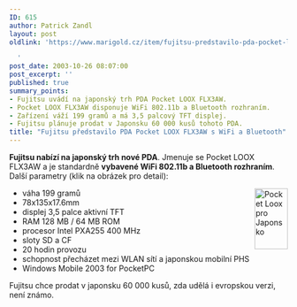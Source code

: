 ```yaml
---
ID: 615
author: Patrick Zandl
layout: post
oldlink: 'https://www.marigold.cz/item/fujitsu-predstavilo-pda-pocket-loox-flx3aw-s-wifi-a-bluetooth

  '
post_date: 2003-10-26 08:07:00
post_excerpt: ''
published: true
summary_points:
- Fujitsu uvádí na japonský trh PDA Pocket LOOX FLX3AW.
- Pocket LOOX FLX3AW disponuje WiFi 802.11b a Bluetooth rozhraním.
- Zařízení váží 199 gramů a má 3,5 palcový TFT displej.
- Fujitsu plánuje prodat v Japonsku 60 000 kusů tohoto PDA.
title: "Fujitsu představilo PDA Pocket LOOX FLX3AW s WiFi a Bluetooth"
---
```


<p>
<STRONG>Fujitsu nabízí na japonský trh nové PDA</STRONG>. Jmenuje se Pocket LOOX FLX3AW a je standardně <STRONG>vybavené WiFi 802.11b a Bluetooth rozhraním</STRONG>. Další parametry (klik na obrázek pro detail):</p>

<UL>
<LI><A href="http://beta.marigold.cz/obrazek/pocketloox-jap.jpg" target=_blank><IMG height=110 alt="Pocket Loox pro Japonsko" src="http://beta.marigold.cz/obrazek/pocketloox-jap.jpg" width=60 align=right border=0></A>váha 199 gramů</LI>
<LI>78x135x17.6mm</LI>
<LI>displej 3,5 palce aktivní TFT</LI>
<LI>RAM 128 MB / 64 MB ROM</LI>
<LI>procesor Intel PXA255 400 MHz</LI>
<LI>sloty SD a CF</LI>
<LI>20 hodin provozu</LI>
<LI>schopnost přecházet mezi WLAN sítí a japonskou mobilní PHS</LI>
<LI>Windows Mobile 2003 for PocketPC</LI></UL>
<p>
Fujitsu chce prodat v japonsku 60 000 kusů, zda udělá i evropskou verzi, není známo. </p>